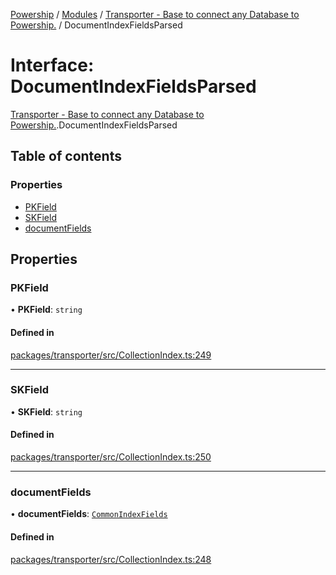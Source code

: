 [Powership](../README.md) / [Modules](../modules.md) / [Transporter - Base to connect any Database to Powership.](../modules/Transporter___Base_to_connect_any_Database_to_Powership_.md) / DocumentIndexFieldsParsed

# Interface: DocumentIndexFieldsParsed

[Transporter - Base to connect any Database to Powership.](../modules/Transporter___Base_to_connect_any_Database_to_Powership_.md).DocumentIndexFieldsParsed

## Table of contents

### Properties

- [PKField](Transporter___Base_to_connect_any_Database_to_Powership_.DocumentIndexFieldsParsed.md#pkfield)
- [SKField](Transporter___Base_to_connect_any_Database_to_Powership_.DocumentIndexFieldsParsed.md#skfield)
- [documentFields](Transporter___Base_to_connect_any_Database_to_Powership_.DocumentIndexFieldsParsed.md#documentfields)

## Properties

### PKField

• **PKField**: `string`

#### Defined in

[packages/transporter/src/CollectionIndex.ts:249](https://github.com/antoniopresto/powership/blob/2672a73/packages/transporter/src/CollectionIndex.ts#L249)

___

### SKField

• **SKField**: `string`

#### Defined in

[packages/transporter/src/CollectionIndex.ts:250](https://github.com/antoniopresto/powership/blob/2672a73/packages/transporter/src/CollectionIndex.ts#L250)

___

### documentFields

• **documentFields**: [`CommonIndexFields`](../modules/Transporter___Base_to_connect_any_Database_to_Powership_.md#commonindexfields)

#### Defined in

[packages/transporter/src/CollectionIndex.ts:248](https://github.com/antoniopresto/powership/blob/2672a73/packages/transporter/src/CollectionIndex.ts#L248)
